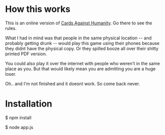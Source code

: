 # How this works

This is an online version of <a href="http://cardsagainsthumanity.com">Cards Against Humanity</a>. Go there to see the rules.

What I had in mind was that people in the same physical location -- and probably getting drunk -- would play this game using their phones because they didnt have the physical copy.          Or they spilled booze all over their shitty printed PDF version.

You could also play it over the internet with people who weren't in the same place as you. But that would likely mean you are admitting you are a huge loser.

Oh.. and I'm not finished and it doesnt work.  So come back never.

# Installation
$ npm install

$ node app.js
